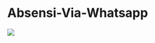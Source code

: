 # Absensi-Via-Whatsapp

<img src="https://moetimes.com/wp-content/uploads/2020/07/1000-Anime-Stickers-For-WhatsApp-WAStickerApps.png">



